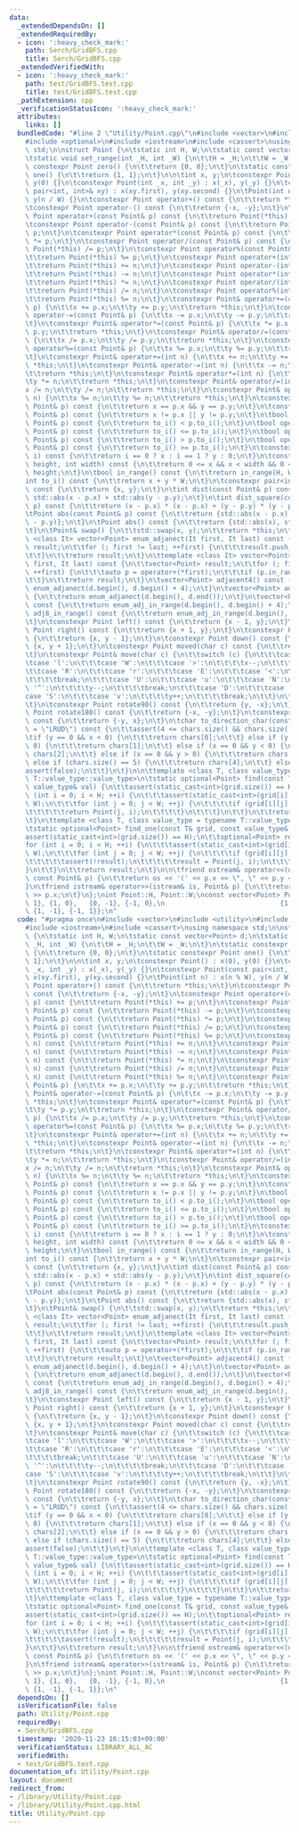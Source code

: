 ```yaml
---
data:
  _extendedDependsOn: []
  _extendedRequiredBy:
  - icon: ':heavy_check_mark:'
    path: Serch/GridBFS.cpp
    title: Serch/GridBFS.cpp
  _extendedVerifiedWith:
  - icon: ':heavy_check_mark:'
    path: test/GridBFS.test.cpp
    title: test/GridBFS.test.cpp
  _pathExtension: cpp
  _verificationStatusIcon: ':heavy_check_mark:'
  attributes:
    links: []
  bundledCode: "#line 2 \"Utility/Point.cpp\"\n#include <vector>\n#include <utility>\n\
    #include <optional>\n#include <iostream>\n#include <cassert>\nusing namespace\
    \ std;\n\nstruct Point {\n\tstatic int H, W;\n\tstatic const vector<Point> d;\n\
    \tstatic void set_range(int _H, int _W) {\n\t\tH = _H;\n\t\tW = _W;\n\t}\n\tstatic\
    \ constexpr Point zero() {\n\t\treturn {0, 0};\n\t}\n\tstatic constexpr Point\
    \ one() {\n\t\treturn {1, 1};\n\t}\n\n\tint x, y;\n\tconstexpr Point() : x(0),\
    \ y(0) {}\n\tconstexpr Point(int _x, int _y) : x(_x), y(_y) {}\n\tconstexpr Point(const\
    \ pair<int, int>& xy) : x(xy.first), y(xy.second) {}\n\tPoint(int n) : x(n % W),\
    \ y(n / W) {}\n\tconstexpr Point operator+() const {\n\t\treturn *this;\n\t}\n\
    \tconstexpr Point operator-() const {\n\t\treturn {-x, -y};\n\t}\n\tconstexpr\
    \ Point operator+(const Point& p) const {\n\t\treturn Point(*this) += p;\n\t}\n\
    \tconstexpr Point operator-(const Point& p) const {\n\t\treturn Point(*this) -=\
    \ p;\n\t}\n\tconstexpr Point operator*(const Point& p) const {\n\t\treturn Point(*this)\
    \ *= p;\n\t}\n\tconstexpr Point operator/(const Point& p) const {\n\t\treturn\
    \ Point(*this) /= p;\n\t}\n\tconstexpr Point operator%(const Point& p) const {\n\
    \t\treturn Point(*this) %= p;\n\t}\n\tconstexpr Point operator+(int n) const {\n\
    \t\treturn Point(*this) += n;\n\t}\n\tconstexpr Point operator-(int n) const {\n\
    \t\treturn Point(*this) -= n;\n\t}\n\tconstexpr Point operator*(int n) const {\n\
    \t\treturn Point(*this) *= n;\n\t}\n\tconstexpr Point operator/(int n) const {\n\
    \t\treturn Point(*this) /= n;\n\t}\n\tconstexpr Point operator%(int n) const {\n\
    \t\treturn Point(*this) %= n;\n\t}\n\tconstexpr Point& operator+=(const Point&\
    \ p) {\n\t\tx += p.x;\n\t\ty += p.y;\n\t\treturn *this;\n\t}\n\tconstexpr Point&\
    \ operator-=(const Point& p) {\n\t\tx -= p.x;\n\t\ty -= p.y;\n\t\treturn *this;\n\
    \t}\n\tconstexpr Point& operator*=(const Point& p) {\n\t\tx *= p.x;\n\t\ty *=\
    \ p.y;\n\t\treturn *this;\n\t}\n\tconstexpr Point& operator/=(const Point& p)\
    \ {\n\t\tx /= p.x;\n\t\ty /= p.y;\n\t\treturn *this;\n\t}\n\tconstexpr Point&\
    \ operator%=(const Point& p) {\n\t\tx %= p.x;\n\t\ty %= p.y;\n\t\treturn *this;\n\
    \t}\n\tconstexpr Point& operator+=(int n) {\n\t\tx += n;\n\t\ty += n;\n\t\treturn\
    \ *this;\n\t}\n\tconstexpr Point& operator-=(int n) {\n\t\tx -= n;\n\t\ty -= n;\n\
    \t\treturn *this;\n\t}\n\tconstexpr Point& operator*=(int n) {\n\t\tx *= n;\n\t\
    \ty *= n;\n\t\treturn *this;\n\t}\n\tconstexpr Point& operator/=(int n) {\n\t\t\
    x /= n;\n\t\ty /= n;\n\t\treturn *this;\n\t}\n\tconstexpr Point& operator%=(int\
    \ n) {\n\t\tx %= n;\n\t\ty %= n;\n\t\treturn *this;\n\t}\n\tconstexpr bool operator==(const\
    \ Point& p) const {\n\t\treturn x == p.x && y == p.y;\n\t}\n\tconstexpr bool operator!=(const\
    \ Point& p) const {\n\t\treturn x != p.x || y != p.y;\n\t}\n\tbool operator<(const\
    \ Point& p) const {\n\t\treturn to_i() < p.to_i();\n\t}\n\tbool operator<=(const\
    \ Point& p) const {\n\t\treturn to_i() <= p.to_i();\n\t}\n\tbool operator>(const\
    \ Point& p) const {\n\t\treturn to_i() > p.to_i();\n\t}\n\tbool operator>=(const\
    \ Point& p) const {\n\t\treturn to_i() >= p.to_i();\n\t}\n\tconstexpr int operator[](int\
    \ i) const {\n\t\treturn i == 0 ? x : i == 1 ? y : 0;\n\t}\n\tconstexpr bool in_range(int\
    \ height, int width) const {\n\t\treturn 0 <= x && x < width && 0 <= y && y <\
    \ height;\n\t}\n\tbool in_range() const {\n\t\treturn in_range(H, W);\n\t}\n\t\
    int to_i() const {\n\t\treturn x + y * W;\n\t}\n\tconstexpr pair<int, int> to_pair()\
    \ const {\n\t\treturn {x, y};\n\t}\n\tint dist(const Point& p) const {\n\t\treturn\
    \ std::abs(x - p.x) + std::abs(y - p.y);\n\t}\n\tint dist_square(const Point&\
    \ p) const {\n\t\treturn (x - p.x) * (x - p.x) + (y - p.y) * (y - p.y);\n\t}\n\
    \tPoint abs(const Point& p) const {\n\t\treturn {std::abs(x - p.x), std::abs(y\
    \ - p.y)};\n\t}\n\tPoint abs() const {\n\t\treturn {std::abs(x), std::abs(y)};\n\
    \t}\n\tPoint& swap() {\n\t\tstd::swap(x, y);\n\t\treturn *this;\n\t}\n\n\ttemplate\
    \ <class It> vector<Point> enum_adjanect(It first, It last) const {\n\t\tvector<Point>\
    \ result;\n\t\tfor (; first != last; ++first) {\n\t\t\tresult.push_back(operator+(*first));\n\
    \t\t}\n\t\treturn result;\n\t}\n\ttemplate <class It> vector<Point> enum_adj_in_range(It\
    \ first, It last) const {\n\t\tvector<Point> result;\n\t\tfor (; first != last;\
    \ ++first) {\n\t\t\tauto p = operator+(*first);\n\t\t\tif (p.in_range()) result.push_back(p);\n\
    \t\t}\n\t\treturn result;\n\t}\n\tvector<Point> adjacent4() const {\n\t\treturn\
    \ enum_adjanect(d.begin(), d.begin() + 4);\n\t}\n\tvector<Point> adjacent8() const\
    \ {\n\t\treturn enum_adjanect(d.begin(), d.end());\n\t}\n\tvector<Point> adj4_in_range()\
    \ const {\n\t\treturn enum_adj_in_range(d.begin(), d.begin() + 4);\n\t}\n\tvector<Point>\
    \ adj8_in_range() const {\n\t\treturn enum_adj_in_range(d.begin(), d.end());\n\
    \t}\n\tconstexpr Point left() const {\n\t\treturn {x - 1, y};\n\t}\n\tconstexpr\
    \ Point right() const {\n\t\treturn {x + 1, y};\n\t}\n\tconstexpr Point up() const\
    \ {\n\t\treturn {x, y - 1};\n\t}\n\tconstexpr Point down() const {\n\t\treturn\
    \ {x, y + 1};\n\t}\n\tconstexpr Point moved(char c) const {\n\t\treturn Point(*this).move(c);\n\
    \t}\n\tconstexpr Point& move(char c) {\n\t\tswitch (c) {\n\t\t\tcase 'L':\n\t\t\
    \tcase 'l':\n\t\t\tcase 'W':\n\t\t\tcase '>':\n\t\t\t\tx--;\n\t\t\t\tbreak;\n\t\
    \t\tcase 'R':\n\t\t\tcase 'r':\n\t\t\tcase 'E':\n\t\t\tcase '<':\n\t\t\t\tx++;\n\
    \t\t\t\tbreak;\n\t\t\tcase 'U':\n\t\t\tcase 'u':\n\t\t\tcase 'N':\n\t\t\tcase\
    \ '^':\n\t\t\t\ty--;\n\t\t\t\tbreak;\n\t\t\tcase 'D':\n\t\t\tcase 'd':\n\t\t\t\
    case 'S':\n\t\t\tcase 'v':\n\t\t\t\ty++;\n\t\t\t\tbreak;\n\t\t}\n\t\treturn *this;\n\
    \t}\n\tconstexpr Point rotate90() const {\n\t\treturn {y, -x};\n\t}\n\tconstexpr\
    \ Point rotate180() const {\n\t\treturn {-x, -y};\n\t}\n\tconstexpr Point rotate270()\
    \ const {\n\t\treturn {-y, x};\n\t}\n\tchar to_direction_char(const string chars\
    \ = \"LRUD\") const {\n\t\tassert(4 <= chars.size() && chars.size() <= 5);\n\t\
    \tif (y == 0 && x < 0) {\n\t\t\treturn chars[0];\n\t\t} else if (y == 0 && x >\
    \ 0) {\n\t\t\treturn chars[1];\n\t\t} else if (x == 0 && y < 0) {\n\t\t\treturn\
    \ chars[2];\n\t\t} else if (x == 0 && y > 0) {\n\t\t\treturn chars[3];\n\t\t}\
    \ else if (chars.size() == 5) {\n\t\t\treturn chars[4];\n\t\t} else {\n\t\t\t\
    assert(false);\n\t\t}\n\t}\n\n\ttemplate <class T, class value_type = typename\
    \ T::value_type::value_type>\n\tstatic optional<Point> find(const T& grid, const\
    \ value_type& val) {\n\t\tassert(static_cast<int>(grid.size()) == H);\n\t\tfor\
    \ (int i = 0; i < H; ++i) {\n\t\t\tassert(static_cast<int>(grid[i].size()) ==\
    \ W);\n\t\t\tfor (int j = 0; j < W; ++j) {\n\t\t\t\tif (grid[i][j] == val) {\n\
    \t\t\t\t\treturn Point(j, i);\n\t\t\t\t}\n\t\t\t}\n\t\t}\n\t\treturn nullopt;\n\
    \t}\n\ttemplate <class T, class value_type = typename T::value_type::value_type>\n\
    \tstatic optional<Point> find_one(const T& grid, const value_type& val) {\n\t\t\
    assert(static_cast<int>(grid.size()) == H);\n\t\toptional<Point> result;\n\t\t\
    for (int i = 0; i < H; ++i) {\n\t\t\tassert(static_cast<int>(grid[i].size()) ==\
    \ W);\n\t\t\tfor (int j = 0; j < W; ++j) {\n\t\t\t\tif (grid[i][j] == val) {\n\
    \t\t\t\t\tassert(!result);\n\t\t\t\t\tresult = Point(j, i);\n\t\t\t\t}\n\t\t\t\
    }\n\t\t}\n\t\treturn result;\n\t}\n\n\tfriend ostream& operator<<(ostream& os,\
    \ const Point& p) {\n\t\treturn os << '(' << p.x << \", \" << p.y << ')';\n\t\
    }\n\tfriend istream& operator>>(istream& is, Point& p) {\n\t\treturn is >> p.y\
    \ >> p.x;\n\t}\n};\nint Point::H, Point::W;\nconst vector<Point> Point::d{{0,\
    \ 1}, {1, 0},   {0, -1}, {-1, 0},\n                             {1, 1}, {-1, -1},\
    \ {1, -1}, {-1, 1}};\n"
  code: "#pragma once\n#include <vector>\n#include <utility>\n#include <optional>\n\
    #include <iostream>\n#include <cassert>\nusing namespace std;\n\nstruct Point\
    \ {\n\tstatic int H, W;\n\tstatic const vector<Point> d;\n\tstatic void set_range(int\
    \ _H, int _W) {\n\t\tH = _H;\n\t\tW = _W;\n\t}\n\tstatic constexpr Point zero()\
    \ {\n\t\treturn {0, 0};\n\t}\n\tstatic constexpr Point one() {\n\t\treturn {1,\
    \ 1};\n\t}\n\n\tint x, y;\n\tconstexpr Point() : x(0), y(0) {}\n\tconstexpr Point(int\
    \ _x, int _y) : x(_x), y(_y) {}\n\tconstexpr Point(const pair<int, int>& xy) :\
    \ x(xy.first), y(xy.second) {}\n\tPoint(int n) : x(n % W), y(n / W) {}\n\tconstexpr\
    \ Point operator+() const {\n\t\treturn *this;\n\t}\n\tconstexpr Point operator-()\
    \ const {\n\t\treturn {-x, -y};\n\t}\n\tconstexpr Point operator+(const Point&\
    \ p) const {\n\t\treturn Point(*this) += p;\n\t}\n\tconstexpr Point operator-(const\
    \ Point& p) const {\n\t\treturn Point(*this) -= p;\n\t}\n\tconstexpr Point operator*(const\
    \ Point& p) const {\n\t\treturn Point(*this) *= p;\n\t}\n\tconstexpr Point operator/(const\
    \ Point& p) const {\n\t\treturn Point(*this) /= p;\n\t}\n\tconstexpr Point operator%(const\
    \ Point& p) const {\n\t\treturn Point(*this) %= p;\n\t}\n\tconstexpr Point operator+(int\
    \ n) const {\n\t\treturn Point(*this) += n;\n\t}\n\tconstexpr Point operator-(int\
    \ n) const {\n\t\treturn Point(*this) -= n;\n\t}\n\tconstexpr Point operator*(int\
    \ n) const {\n\t\treturn Point(*this) *= n;\n\t}\n\tconstexpr Point operator/(int\
    \ n) const {\n\t\treturn Point(*this) /= n;\n\t}\n\tconstexpr Point operator%(int\
    \ n) const {\n\t\treturn Point(*this) %= n;\n\t}\n\tconstexpr Point& operator+=(const\
    \ Point& p) {\n\t\tx += p.x;\n\t\ty += p.y;\n\t\treturn *this;\n\t}\n\tconstexpr\
    \ Point& operator-=(const Point& p) {\n\t\tx -= p.x;\n\t\ty -= p.y;\n\t\treturn\
    \ *this;\n\t}\n\tconstexpr Point& operator*=(const Point& p) {\n\t\tx *= p.x;\n\
    \t\ty *= p.y;\n\t\treturn *this;\n\t}\n\tconstexpr Point& operator/=(const Point&\
    \ p) {\n\t\tx /= p.x;\n\t\ty /= p.y;\n\t\treturn *this;\n\t}\n\tconstexpr Point&\
    \ operator%=(const Point& p) {\n\t\tx %= p.x;\n\t\ty %= p.y;\n\t\treturn *this;\n\
    \t}\n\tconstexpr Point& operator+=(int n) {\n\t\tx += n;\n\t\ty += n;\n\t\treturn\
    \ *this;\n\t}\n\tconstexpr Point& operator-=(int n) {\n\t\tx -= n;\n\t\ty -= n;\n\
    \t\treturn *this;\n\t}\n\tconstexpr Point& operator*=(int n) {\n\t\tx *= n;\n\t\
    \ty *= n;\n\t\treturn *this;\n\t}\n\tconstexpr Point& operator/=(int n) {\n\t\t\
    x /= n;\n\t\ty /= n;\n\t\treturn *this;\n\t}\n\tconstexpr Point& operator%=(int\
    \ n) {\n\t\tx %= n;\n\t\ty %= n;\n\t\treturn *this;\n\t}\n\tconstexpr bool operator==(const\
    \ Point& p) const {\n\t\treturn x == p.x && y == p.y;\n\t}\n\tconstexpr bool operator!=(const\
    \ Point& p) const {\n\t\treturn x != p.x || y != p.y;\n\t}\n\tbool operator<(const\
    \ Point& p) const {\n\t\treturn to_i() < p.to_i();\n\t}\n\tbool operator<=(const\
    \ Point& p) const {\n\t\treturn to_i() <= p.to_i();\n\t}\n\tbool operator>(const\
    \ Point& p) const {\n\t\treturn to_i() > p.to_i();\n\t}\n\tbool operator>=(const\
    \ Point& p) const {\n\t\treturn to_i() >= p.to_i();\n\t}\n\tconstexpr int operator[](int\
    \ i) const {\n\t\treturn i == 0 ? x : i == 1 ? y : 0;\n\t}\n\tconstexpr bool in_range(int\
    \ height, int width) const {\n\t\treturn 0 <= x && x < width && 0 <= y && y <\
    \ height;\n\t}\n\tbool in_range() const {\n\t\treturn in_range(H, W);\n\t}\n\t\
    int to_i() const {\n\t\treturn x + y * W;\n\t}\n\tconstexpr pair<int, int> to_pair()\
    \ const {\n\t\treturn {x, y};\n\t}\n\tint dist(const Point& p) const {\n\t\treturn\
    \ std::abs(x - p.x) + std::abs(y - p.y);\n\t}\n\tint dist_square(const Point&\
    \ p) const {\n\t\treturn (x - p.x) * (x - p.x) + (y - p.y) * (y - p.y);\n\t}\n\
    \tPoint abs(const Point& p) const {\n\t\treturn {std::abs(x - p.x), std::abs(y\
    \ - p.y)};\n\t}\n\tPoint abs() const {\n\t\treturn {std::abs(x), std::abs(y)};\n\
    \t}\n\tPoint& swap() {\n\t\tstd::swap(x, y);\n\t\treturn *this;\n\t}\n\n\ttemplate\
    \ <class It> vector<Point> enum_adjanect(It first, It last) const {\n\t\tvector<Point>\
    \ result;\n\t\tfor (; first != last; ++first) {\n\t\t\tresult.push_back(operator+(*first));\n\
    \t\t}\n\t\treturn result;\n\t}\n\ttemplate <class It> vector<Point> enum_adj_in_range(It\
    \ first, It last) const {\n\t\tvector<Point> result;\n\t\tfor (; first != last;\
    \ ++first) {\n\t\t\tauto p = operator+(*first);\n\t\t\tif (p.in_range()) result.push_back(p);\n\
    \t\t}\n\t\treturn result;\n\t}\n\tvector<Point> adjacent4() const {\n\t\treturn\
    \ enum_adjanect(d.begin(), d.begin() + 4);\n\t}\n\tvector<Point> adjacent8() const\
    \ {\n\t\treturn enum_adjanect(d.begin(), d.end());\n\t}\n\tvector<Point> adj4_in_range()\
    \ const {\n\t\treturn enum_adj_in_range(d.begin(), d.begin() + 4);\n\t}\n\tvector<Point>\
    \ adj8_in_range() const {\n\t\treturn enum_adj_in_range(d.begin(), d.end());\n\
    \t}\n\tconstexpr Point left() const {\n\t\treturn {x - 1, y};\n\t}\n\tconstexpr\
    \ Point right() const {\n\t\treturn {x + 1, y};\n\t}\n\tconstexpr Point up() const\
    \ {\n\t\treturn {x, y - 1};\n\t}\n\tconstexpr Point down() const {\n\t\treturn\
    \ {x, y + 1};\n\t}\n\tconstexpr Point moved(char c) const {\n\t\treturn Point(*this).move(c);\n\
    \t}\n\tconstexpr Point& move(char c) {\n\t\tswitch (c) {\n\t\t\tcase 'L':\n\t\t\
    \tcase 'l':\n\t\t\tcase 'W':\n\t\t\tcase '>':\n\t\t\t\tx--;\n\t\t\t\tbreak;\n\t\
    \t\tcase 'R':\n\t\t\tcase 'r':\n\t\t\tcase 'E':\n\t\t\tcase '<':\n\t\t\t\tx++;\n\
    \t\t\t\tbreak;\n\t\t\tcase 'U':\n\t\t\tcase 'u':\n\t\t\tcase 'N':\n\t\t\tcase\
    \ '^':\n\t\t\t\ty--;\n\t\t\t\tbreak;\n\t\t\tcase 'D':\n\t\t\tcase 'd':\n\t\t\t\
    case 'S':\n\t\t\tcase 'v':\n\t\t\t\ty++;\n\t\t\t\tbreak;\n\t\t}\n\t\treturn *this;\n\
    \t}\n\tconstexpr Point rotate90() const {\n\t\treturn {y, -x};\n\t}\n\tconstexpr\
    \ Point rotate180() const {\n\t\treturn {-x, -y};\n\t}\n\tconstexpr Point rotate270()\
    \ const {\n\t\treturn {-y, x};\n\t}\n\tchar to_direction_char(const string chars\
    \ = \"LRUD\") const {\n\t\tassert(4 <= chars.size() && chars.size() <= 5);\n\t\
    \tif (y == 0 && x < 0) {\n\t\t\treturn chars[0];\n\t\t} else if (y == 0 && x >\
    \ 0) {\n\t\t\treturn chars[1];\n\t\t} else if (x == 0 && y < 0) {\n\t\t\treturn\
    \ chars[2];\n\t\t} else if (x == 0 && y > 0) {\n\t\t\treturn chars[3];\n\t\t}\
    \ else if (chars.size() == 5) {\n\t\t\treturn chars[4];\n\t\t} else {\n\t\t\t\
    assert(false);\n\t\t}\n\t}\n\n\ttemplate <class T, class value_type = typename\
    \ T::value_type::value_type>\n\tstatic optional<Point> find(const T& grid, const\
    \ value_type& val) {\n\t\tassert(static_cast<int>(grid.size()) == H);\n\t\tfor\
    \ (int i = 0; i < H; ++i) {\n\t\t\tassert(static_cast<int>(grid[i].size()) ==\
    \ W);\n\t\t\tfor (int j = 0; j < W; ++j) {\n\t\t\t\tif (grid[i][j] == val) {\n\
    \t\t\t\t\treturn Point(j, i);\n\t\t\t\t}\n\t\t\t}\n\t\t}\n\t\treturn nullopt;\n\
    \t}\n\ttemplate <class T, class value_type = typename T::value_type::value_type>\n\
    \tstatic optional<Point> find_one(const T& grid, const value_type& val) {\n\t\t\
    assert(static_cast<int>(grid.size()) == H);\n\t\toptional<Point> result;\n\t\t\
    for (int i = 0; i < H; ++i) {\n\t\t\tassert(static_cast<int>(grid[i].size()) ==\
    \ W);\n\t\t\tfor (int j = 0; j < W; ++j) {\n\t\t\t\tif (grid[i][j] == val) {\n\
    \t\t\t\t\tassert(!result);\n\t\t\t\t\tresult = Point(j, i);\n\t\t\t\t}\n\t\t\t\
    }\n\t\t}\n\t\treturn result;\n\t}\n\n\tfriend ostream& operator<<(ostream& os,\
    \ const Point& p) {\n\t\treturn os << '(' << p.x << \", \" << p.y << ')';\n\t\
    }\n\tfriend istream& operator>>(istream& is, Point& p) {\n\t\treturn is >> p.y\
    \ >> p.x;\n\t}\n};\nint Point::H, Point::W;\nconst vector<Point> Point::d{{0,\
    \ 1}, {1, 0},   {0, -1}, {-1, 0},\n                             {1, 1}, {-1, -1},\
    \ {1, -1}, {-1, 1}};\n"
  dependsOn: []
  isVerificationFile: false
  path: Utility/Point.cpp
  requiredBy:
  - Serch/GridBFS.cpp
  timestamp: '2020-11-23 16:15:03+09:00'
  verificationStatus: LIBRARY_ALL_AC
  verifiedWith:
  - test/GridBFS.test.cpp
documentation_of: Utility/Point.cpp
layout: document
redirect_from:
- /library/Utility/Point.cpp
- /library/Utility/Point.cpp.html
title: Utility/Point.cpp
---
```

